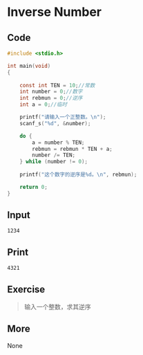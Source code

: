 # Inverse Number

## Code

```C
#include <stdio.h>

int main(void)
{
	
	const int TEN = 10;//常数
	int number = 0;//数字
	int rebmun = 0;//逆序
	int a = 0;//临时

	printf("请输入一个正整数。\n");
	scanf_s("%d", &number);

	do {
		a = number % TEN;
		rebmun = rebmun * TEN + a;
		number /= TEN;
	} while (number != 0);
	
	printf("这个数字的逆序是%d。\n", rebmun);

	return 0;
}
```

## Input

`1234`

## Print

`4321`

## Exercise

>  输入一个整数，求其逆序

## More

None

